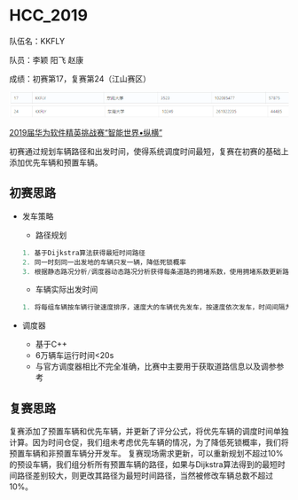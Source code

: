 HCC_2019
===============
队伍名：KKFLY

队员：李颖 阳飞 赵康

成绩：初赛第17，复赛第24（江山赛区）

![Image of Yaktocat](https://github.com/KANGKANGABC/HCC_2019/blob/master/%E5%88%9D%E8%B5%9B.png)
![Image of Yaktocat](https://github.com/KANGKANGABC/HCC_2019/blob/master/%E5%A4%8D%E8%B5%9B.png)


[2019届华为软件精英挑战赛“智能世界•纵横”](https://codecraft.huawei.com/Generaldetail)


初赛通过规划车辆路径和出发时间，使得系统调度时间最短，复赛在初赛的基础上添加优先车辆和预置车辆。

初赛思路
------------
* 发车策略
	* 路径规划
	```C++
	1. 基于Dijkstra算法获得最短时间路径
	2. 同一时刻同一出发地的车辆只发一辆，降低死锁概率
	3. 根据静态路况分析/调度器动态路况分析获得每条道路的拥堵系数，使用拥堵系数更新路径权值，避免选择拥堵的道路
	```
	
	* 车辆实际出发时间
	```C++
	1. 将每组车辆按车辆行驶速度排序，速度大的车辆优先发车，按速度依次发车，时间间隔为period时间片（period为可调参数）
	```	
* 调度器
    *    基于C++
    *    6万辆车运行时间<20s
    *    与官方调度器相比不完全准确，比赛中主要用于获取道路信息以及调参参考

复赛思路
------------
复赛添加了预置车辆和优先车辆，并更新了评分公式，将优先车辆的调度时间单独计算。因为时间仓促，我们组未考虑优先车辆的情况，为了降低死锁概率，我们将预置车辆和非预置车辆分开发车。
复赛现场需求更新，可以重新规划不超过10%的预设车辆，我们组分析所有预置车辆的路径，如果与Dijkstra算法得到的最短时间路径差别较大，则更改其路径为最短时间路径，当然被修改车辆总数不超过10%。
